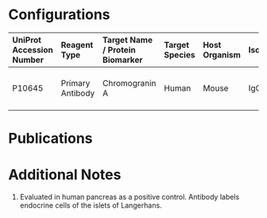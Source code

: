 # Configurations

| UniProt Accession Number   | Reagent Type     | Target Name / Protein Biomarker   | Target Species   | Host Organism   | Isotype   | Clonality   | Vendor            | Catalog Number   | Conjugate   | RRID       | Availability   | Method                 | Tissue Preservation               | Target Tissue   | Tissue State   | Detergent         | Antigen Retrieval Conditions   | Dye Inactivation Conditions   | Recommend   | Agree               | Disagree   | Contributor         | Notes       |
|:---------------------------|:-----------------|:----------------------------------|:-----------------|:----------------|:----------|:------------|:------------------|:-----------------|:------------|:-----------|:---------------|:-----------------------|:----------------------------------|:----------------|:---------------|:------------------|:-------------------------------|:------------------------------|:------------|:--------------------|:-----------|:--------------------|:------------|
| P10645                     | Primary Antibody | Chromogranin A                    | Human            | Mouse           | IgG1      | LK2H10      | Novus Biologicals | NBP2-34672AF532  | AF532       | AB_2892553 | Stock          | Multiplexed 2D Imaging | 1:4 Cytofix/Cytoperm Fixed Frozen | Pancreas        | NA             | 0.3% Triton-X-100 | NA                             | NA                            | Yes         | 0000-0002-3882-457X | NA         | 0000-0002-3882-457X | [1](#notes) |

# Publications



# Additional Notes

<a name="notes"></a>
1. Evaluated in human pancreas as a positive control. Antibody labels endocrine cells of the islets of Langerhans.

